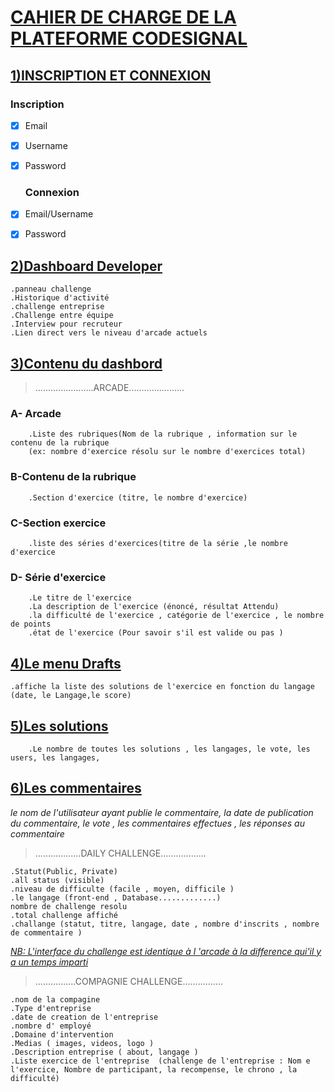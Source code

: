 # [CAHIER DE CHARGE DE LA PLATEFORME CODESIGNAL](https://github.com)

## [1)INSCRIPTION ET CONNEXION](https://github.com)

  ### Inscription

- [x] Email
- [x] Username
- [x] Password

  ### Connexion

- [x] Email/Username
- [x] Password

## [2)Dashboard Developer](https://github.com)

	.panneau challenge
	.Historique d'activité
	.challenge entreprise
	.Challenge entre équipe
	.Interview pour recruteur
	.Lien direct vers le niveau d'arcade actuels

## [3)Contenu du dashbord](https://github.com)

> .......................ARCADE......................

  ### A- Arcade
   
        .Liste des rubriques(Nom de la rubrique , information sur le contenu de la rubrique
        (ex: nombre d'exercice résolu sur le nombre d'exercices total)
	
  ### B-Contenu de la rubrique 
   
        .Section d'exercice (titre, le nombre d'exercice)
	
  ### C-Section exercice
   
        .liste des séries d'exercices(titre de la série ,le nombre d'exercice
	
  ### D- Série d'exercice
   
        .Le titre de l'exercice
        .La description de l'exercice (énoncé, résultat Attendu)
        .la difficulté de l'exercice , catégorie de l'exercice , le nombre de points
        .état de l'exercice (Pour savoir s'il est valide ou pas )

## [4)Le menu Drafts](https://github.com)

	.affiche la liste des solutions de l'exercice en fonction du langage (date, le Langage,le score)
	
## [5)Les solutions](https://github.com)

        .Le nombre de toutes les solutions , les langages, le vote, les users, les langages,
	
## [6)Les commentaires](https://github.com)

   _le nom de l'utilisateur ayant publie le commentaire, la date de publication du commentaire, le vote , les          	    commentaires effectues , les réponses au commentaire_

> ..................DAILY CHALLENGE..................

	.Statut(Public, Private)
	.all status (visible)
	.niveau de difficulte (facile , moyen, difficile )
	.le langage (front-end , Database.............)
	nombre de challenge resolu
	.total challenge affiché
	.challange (statut, titre, langage, date , nombre d'inscrits , nombre de commentaire )
[_NB:  L'interface du challenge est identique à l 'arcade à la difference qui'il y a un temps imparti_](https://github.com)

> ................COMPAGNIE CHALLENGE................

	.nom de la compagine
	.Type d'entreprise
	.date de creation de l'entreprise
	.nombre d' employé
	.Domaine d'intervention
	.Medias ( images, videos, logo )
	.Description entreprise ( about, langage )
	.Liste exercice de l'entreprise  (challenge de l'entreprise : Nom e l'exercice, Nombre de participant, la recompense, le chrono , la difficulté)
	
	
